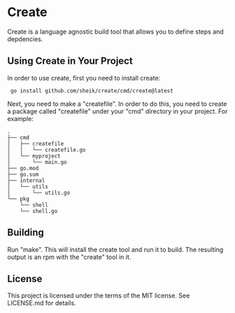 # Create #
Create is a language agnostic build tool that allows you to define steps and depdencies.

## Using Create in Your Project ##
In order to use create, first you need to install create:

     go install github.com/sheik/create/cmd/create@latest

Next, you need to make a "createfile". In order to do this, you need to create a package called "createfile" under your "cmd" directory in your project. For example:

	.
	├── cmd
	│   ├── createfile
	│   │   └── createfile.go
	│   └── myproject
	│       └── main.go
	├── go.mod
	├── go.sum
	├── internal
	│   └── utils
	│       └── utils.go
	└── pkg
	    └── shell
		└── shell.go


## Building ##
Run "make". This will install the create tool and run it to build. The resulting output is an
rpm with the "create" tool in it.

## License ##
This project is licensed under the terms of the MIT license. See LICENSE.md for details.
